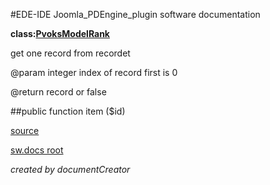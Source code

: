 #EDE-IDE Joomla_PDEngine_plugin
software documentation

**class:[PvoksModelRank](../PvoksModelRank.md)**



get one record from recordet

@param integer index of record first is 0

@return record or false

##public function item ($id) 


[source](../../../site/models/rankModel.php)

[sw.docs root](../)

*created by documentCreator*

